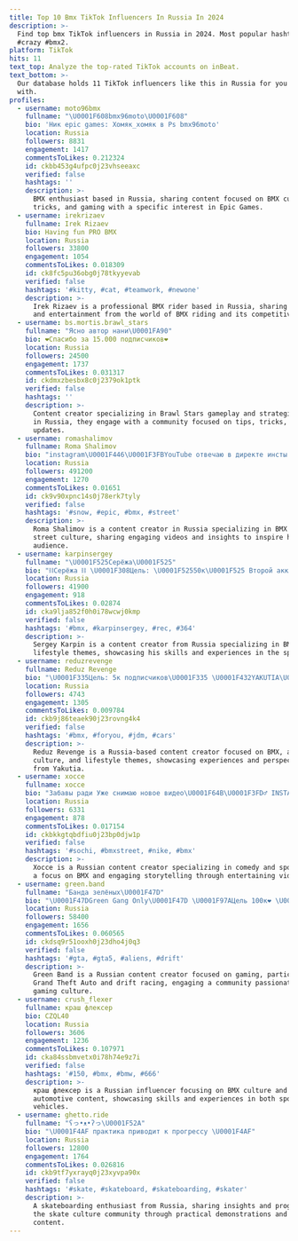 ```yaml
---
title: Top 10 Bmx TikTok Influencers In Russia In 2024
description: >-
  Find top bmx TikTok influencers in Russia in 2024. Most popular hashtags: #bmx
  #crazy #bmx2.
platform: TikTok
hits: 11
text_top: Analyze the top-rated TikTok accounts on inBeat.
text_bottom: >-
  Our database holds 11 TikTok influencers like this in Russia for you to work
  with.
profiles:
  - username: moto96bmx
    fullname: "\U0001F608bmx96moto\U0001F608"
    bio: 'Ник epic games: Хомяк_хомяк в Ps bmx96moto'
    location: Russia
    followers: 8831
    engagement: 1417
    commentsToLikes: 0.212324
    id: ckbb453g4ufpc0j23vhseeaxc
    verified: false
    hashtags: ''
    description: >-
      BMX enthusiast based in Russia, sharing content focused on BMX culture,
      tricks, and gaming with a specific interest in Epic Games.
  - username: irekrizaev
    fullname: Irek Rizaev
    bio: Having fun PRO BMX
    location: Russia
    followers: 33800
    engagement: 1054
    commentsToLikes: 0.018309
    id: ck8fc5pu36obg0j78tkyyevab
    verified: false
    hashtags: '#kitty, #cat, #teamwork, #newone'
    description: >-
      Irek Rizaev is a professional BMX rider based in Russia, sharing insights
      and entertainment from the world of BMX riding and its competitive scene.
  - username: bs.mortis.brawl_stars
    fullname: "Ясно автор нани\U0001FA90"
    bio: ❤️Спасибо за 15.000 подписчиков❤️
    location: Russia
    followers: 24500
    engagement: 1737
    commentsToLikes: 0.031317
    id: ckdmxzbesbx8c0j2379ok1ptk
    verified: false
    hashtags: ''
    description: >-
      Content creator specializing in Brawl Stars gameplay and strategies. Based
      in Russia, they engage with a community focused on tips, tricks, and game
      updates.
  - username: romashalimov
    fullname: Roma Shalimov
    bio: "instagram\U0001F446\U0001F3FBYouTube отвечаю в директе инсты помогите добиться цели в 500к \U0001F64F\U0001F3FC"
    location: Russia
    followers: 491200
    engagement: 1270
    commentsToLikes: 0.01651
    id: ck9v90xpnc14s0j78erk7tyly
    verified: false
    hashtags: '#snow, #epic, #bmx, #street'
    description: >-
      Roma Shalimov is a content creator in Russia specializing in BMX and
      street culture, sharing engaging videos and insights to inspire his
      audience.
  - username: karpinsergey
    fullname: "\U0001F525Серёжа\U0001F525"
    bio: "⛓Серёжа ⛓ \U0001F308Цель: \U0001F52550к\U0001F525 Второй акк @47chantv"
    location: Russia
    followers: 41900
    engagement: 918
    commentsToLikes: 0.02874
    id: cka9lja852f0h0i78wcwj0kmp
    verified: false
    hashtags: '#bmx, #karpinsergey, #rec, #364'
    description: >-
      Sergey Karpin is a content creator from Russia specializing in BMX and
      lifestyle themes, showcasing his skills and experiences in the sport.
  - username: reduzrevenge
    fullname: Reduz Revenge
    bio: "\U0001F335Цель: 5к подписчиков\U0001F335 \U0001F432YAKUTIA\U0001F432"
    location: Russia
    followers: 4743
    engagement: 1305
    commentsToLikes: 0.009784
    id: ckb9j86teaek90j23rovng4k4
    verified: false
    hashtags: '#bmx, #foryou, #jdm, #cars'
    description: >-
      Reduz Revenge is a Russia-based content creator focused on BMX, automotive
      culture, and lifestyle themes, showcasing experiences and perspectives
      from Yakutia.
  - username: xocce
    fullname: xocce
    bio: "Забавы ради Уже снимаю новое видео\U0001F64B\U0001F3FD‍♂️ INSTAGRAM: @_xocce_ Comedy Sport"
    location: Russia
    followers: 6331
    engagement: 878
    commentsToLikes: 0.017154
    id: ckbkkgtqbdfiu0j23bp0djw1p
    verified: false
    hashtags: '#sochi, #bmxstreet, #nike, #bmx'
    description: >-
      Xocce is a Russian content creator specializing in comedy and sports, with
      a focus on BMX and engaging storytelling through entertaining videos.
  - username: green.band
    fullname: "Банда зелёных\U0001F47D"
    bio: "\U0001F47DGreen Gang Only\U0001F47D \U0001F97AЦель 100к❤️ \U0001F3AFDiscord - discord.gg/SqaGT2T"
    location: Russia
    followers: 58400
    engagement: 1656
    commentsToLikes: 0.060565
    id: ckdsq9r51ooxh0j23dho4j0q3
    verified: false
    hashtags: '#gta, #gta5, #aliens, #drift'
    description: >-
      Green Band is a Russian content creator focused on gaming, particularly
      Grand Theft Auto and drift racing, engaging a community passionate about
      gaming culture.
  - username: crush_flexer
    fullname: краш флексер
    bio: CZQL40
    location: Russia
    followers: 3606
    engagement: 1236
    commentsToLikes: 0.107971
    id: cka84ssbmvetx0i78h74e9z7i
    verified: false
    hashtags: '#150, #bmx, #bmw, #666'
    description: >-
      краш флексер is a Russian influencer focusing on BMX culture and
      automotive content, showcasing skills and experiences in both sports and
      vehicles.
  - username: ghetto.ride
    fullname: "ʕっ•ᴥ•ʔっ\U0001F52A"
    bio: "\U0001F4AF практика приводит к прогрессу \U0001F4AF"
    location: Russia
    followers: 12800
    engagement: 1764
    commentsToLikes: 0.026816
    id: ckb9tf7yxrayq0j23xyvpa90x
    verified: false
    hashtags: '#skate, #skateboard, #skateboarding, #skater'
    description: >-
      A skateboarding enthusiast from Russia, sharing insights and progress in
      the skate culture community through practical demonstrations and engaging
      content.
---
```


